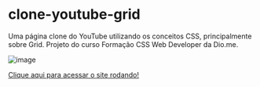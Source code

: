 # clone-youtube-grid
Uma página clone do YouTube utilizando os conceitos CSS, principalmente sobre Grid. Projeto do curso Formação CSS Web Developer da Dio.me.

![image](https://andersonbhbr.github.io/clone-youtube-grid/YouTube_Clone_Grid.png)

[Clique aqui para acessar o site rodando!](https://andersonbhbr.github.io/clone-youtube-grid/)
